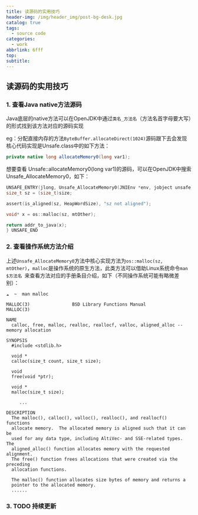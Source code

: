 ```yaml
---
title: 读源码的实用技巧
header-img: /img/header_img/post-bg-desk.jpg
catalog: true
tags:
  - source code
categories:
  - work
abbrlink: 6fff
top:
subtitle:
---
```


## 读源码的实用技巧

### 1. 查看Java native方法源码

   Java底层的native方法可以在OpenJDK中通过`类名_方法名`（方法名首字母要大写）的形式找到该方法对应的源码实现

   eg：分配直接内存的方法`ByteBuffer.allocateDirect(1024)`源码跟下去会发现核心代码实现是Unsafe.class中的如下方法：

   ```java
private native long allocateMemory0(long var1);
   ```

   想要查看 Unsafe::allocateMemory0(long var1)的源码，可以在OpenJDK中搜索Unsafe_AllocateMemory0，如下：

   ```c
UNSAFE_ENTRY(jlong, Unsafe_AllocateMemory0(JNIEnv *env, jobject unsafe, jlong size)) {
  size_t sz = (size_t)size;

  assert(is_aligned(sz, HeapWordSize), "sz not aligned");

  void* x = os::malloc(sz, mtOther);

  return addr_to_java(x);
} UNSAFE_END
   ```

### 2. 查看操作系统方法介绍

   上述`Unsafe_AllocateMemory0`方法中核心实现方法为`os::malloc(sz, mtOther)`，`malloc`是操作系统的原生方法，此类方法可以借助Linux系统命令`man $方法名 `来查看方法对应的手册条目介绍，如下（不同操作系统可能有略微差别）：

   ```
☁  ~  man malloc
   ```

   ```
MALLOC(3)                BSD Library Functions Manual                MALLOC(3)

NAME
     calloc, free, malloc, realloc, reallocf, valloc, aligned_alloc -- memory allocation

SYNOPSIS
     #include <stdlib.h>

     void *
     calloc(size_t count, size_t size);

     void
     free(void *ptr);

     void *
     malloc(size_t size);
        
        ...

DESCRIPTION
     The malloc(), calloc(), valloc(), realloc(), and reallocf() functions
     allocate memory.  The allocated memory is aligned such that it can be
     used for any data type, including AltiVec- and SSE-related types.  The
     aligned_alloc() function allocates memory with the requested alignment.
     The free() function frees allocations that were created via the preceding
     allocation functions.

     The malloc() function allocates size bytes of memory and returns a
     pointer to the allocated memory.
     ......
   ```
### 3. TODO 持续更新

   